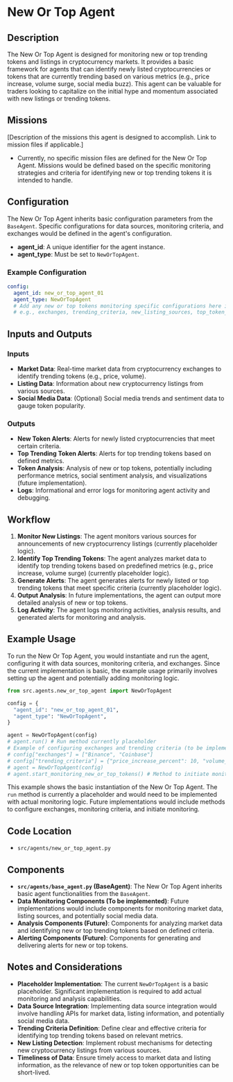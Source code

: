 # New Or Top Agent

## Description

The New Or Top Agent is designed for monitoring new or top trending tokens and listings in cryptocurrency markets. It provides a basic framework for agents that can identify newly listed cryptocurrencies or tokens that are currently trending based on various metrics (e.g., price increase, volume surge, social media buzz). This agent can be valuable for traders looking to capitalize on the initial hype and momentum associated with new listings or trending tokens.

## Missions

[Description of the missions this agent is designed to accomplish. Link to mission files if applicable.]
- Currently, no specific mission files are defined for the New Or Top Agent. Missions would be defined based on the specific monitoring strategies and criteria for identifying new or top trending tokens it is intended to handle.

## Configuration

The New Or Top Agent inherits basic configuration parameters from the `BaseAgent`. Specific configurations for data sources, monitoring criteria, and exchanges would be defined in the agent's configuration.

-   **agent_id**: A unique identifier for the agent instance.
-   **agent_type**: Must be set to `NewOrTopAgent`.

### Example Configuration

```yaml
config:
  agent_id: new_or_top_agent_01
  agent_type: NewOrTopAgent
  # Add any new or top tokens monitoring specific configurations here in the future
  # e.g., exchanges, trending_criteria, new_listing_sources, top_token_metrics
```

## Inputs and Outputs

### Inputs

-   **Market Data**: Real-time market data from cryptocurrency exchanges to identify trending tokens (e.g., price, volume).
-   **Listing Data**: Information about new cryptocurrency listings from various sources.
-   **Social Media Data**: (Optional) Social media trends and sentiment data to gauge token popularity.

### Outputs

-   **New Token Alerts**: Alerts for newly listed cryptocurrencies that meet certain criteria.
-   **Top Trending Token Alerts**: Alerts for top trending tokens based on defined metrics.
-   **Token Analysis**:  Analysis of new or top tokens, potentially including performance metrics, social sentiment analysis, and visualizations (future implementation).
-   **Logs**: Informational and error logs for monitoring agent activity and debugging.

## Workflow

1.  **Monitor New Listings**: The agent monitors various sources for announcements of new cryptocurrency listings (currently placeholder logic).
2.  **Identify Top Trending Tokens**: The agent analyzes market data to identify top trending tokens based on predefined metrics (e.g., price increase, volume surge) (currently placeholder logic).
3.  **Generate Alerts**: The agent generates alerts for newly listed or top trending tokens that meet specific criteria (currently placeholder logic).
4.  **Output Analysis**:  In future implementations, the agent can output more detailed analysis of new or top tokens.
5.  **Log Activity**: The agent logs monitoring activities, analysis results, and generated alerts for monitoring and analysis.

## Example Usage

To run the New Or Top Agent, you would instantiate and run the agent, configuring it with data sources, monitoring criteria, and exchanges. Since the current implementation is basic, the example usage primarily involves setting up the agent and potentially adding monitoring logic.

```python
from src.agents.new_or_top_agent import NewOrTopAgent

config = {
  "agent_id": "new_or_top_agent_01",
  "agent_type": "NewOrTopAgent",
}

agent = NewOrTopAgent(config)
# agent.run() # Run method currently placeholder
# Example of configuring exchanges and trending criteria (to be implemented)
# config["exchanges"] = ["Binance", "Coinbase"]
# config["trending_criteria"] = {"price_increase_percent": 10, "volume_surge_percent": 200}
# agent = NewOrTopAgent(config)
# agent.start_monitoring_new_or_top_tokens() # Method to initiate monitoring (to be implemented)
```

This example shows the basic instantiation of the New Or Top Agent. The `run` method is currently a placeholder and would need to be implemented with actual monitoring logic. Future implementations would include methods to configure exchanges, monitoring criteria, and initiate monitoring.

## Code Location

-   `src/agents/new_or_top_agent.py`

## Components

-   **`src/agents/base_agent.py` (BaseAgent)**: The New Or Top Agent inherits basic agent functionalities from the `BaseAgent`.
-   **Data Monitoring Components (To be implemented)**: Future implementations would include components for monitoring market data, listing sources, and potentially social media data.
-   **Analysis Components (Future)**: Components for analyzing market data and identifying new or top trending tokens based on defined criteria.
-   **Alerting Components (Future)**: Components for generating and delivering alerts for new or top tokens.

## Notes and Considerations

-   **Placeholder Implementation**: The current `NewOrTopAgent` is a basic placeholder. Significant implementation is required to add actual monitoring and analysis capabilities.
-   **Data Source Integration**:  Implementing data source integration would involve handling APIs for market data, listing information, and potentially social media data.
-   **Trending Criteria Definition**:  Define clear and effective criteria for identifying top trending tokens based on relevant metrics.
-   **New Listing Detection**:  Implement robust mechanisms for detecting new cryptocurrency listings from various sources.
-   **Timeliness of Data**:  Ensure timely access to market data and listing information, as the relevance of new or top token opportunities can be short-lived.